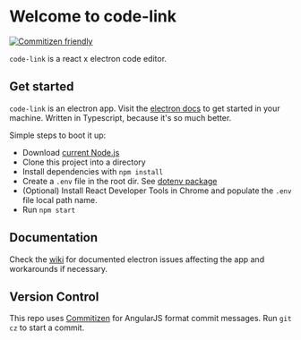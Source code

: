 # Welcome to code-link
[![Commitizen friendly](https://img.shields.io/badge/commitizen-friendly-brightgreen.svg)](http://commitizen.github.io/cz-cli/)

`code-link` is a react x electron code editor.

## Get started
`code-link` is an electron app. Visit the [electron docs](https://electronjs.org/docs) to get started in your machine.
Written in Typescript, because it's so much better.

Simple steps to boot it up:
- Download [current Node.js](https://nodejs.org/en/)
- Clone this project into a directory
- Install dependencies with `npm install`
- Create a `.env` file in the root dir. See [dotenv package](https://www.npmjs.com/package/dotenv)
- (Optional) Install React Developer Tools in Chrome and populate the `.env` file local path name.
- Run `npm start`

## Documentation
Check the [wiki](https://github.com/Pfuster12/code-link/wiki) for documented electron issues affecting the app and workarounds if necessary.

## Version Control
This repo uses [Commitizen](https://github.com/commitizen/cz-cli) for AngularJS format commit messages. Run `git cz` to start a commit.
